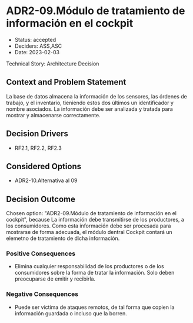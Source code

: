 # ADR2-09.Módulo de tratamiento de información en el cockpit

* Status: accepted
* Deciders: ASS,ASC
* Date: 2023-02-03

Technical Story: Architecture Decision

## Context and Problem Statement

La base de datos almacena la información de los sensores, las órdenes de trabajo, y el inventario, tieniendo estos dos últimos un identificador y nombre asociados. La información debe ser analizada y tratada para mostrar y almacenarse correctamente.

## Decision Drivers

* RF2.1, RF2.2, RF2.3

## Considered Options

* ADR2-10.Alternativa al 09

## Decision Outcome

Chosen option: "ADR2-09.Módulo de tratamiento de información en el cockpit", because La información debe transmitirse de los productores, a los consumidores. Como esta información debe ser procesada para mostrarse de forma adecuada, el módulo dentral Cockpit contará un elemetno de tratamiento de dicha información.

### Positive Consequences

* Elimina cualquier responsabilidad de los productores o de los consumidores sobre la forma de tratar la información. Solo deben preocuparse de emitir y recibirla.

### Negative Consequences

* Puede ser víctima de ataques remotos, de tal forma que copien la información guardada o incluso que la borren.
